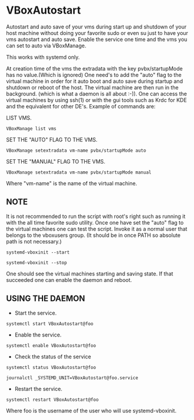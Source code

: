 VBoxAutostart
=============
Autostart and auto save of your vms during start up and shutdown of your host machine without doing your
favorite sudo or even su just to have your vms autostart and auto save. Enable the service one time and
the vms you can set to auto via VBoxManage.

 This works with  systemd only.


 At  creation time of the vms the extradata with the key pvbx/startupMode has no value.(Which is ignored)
 One need's to add the "auto" flag to the virtual machine in order for it  auto boot and auto save during
 startup and shutdown or reboot of the host.  The  virtual  machine  are  then  run  in the background.
 (which is what a daemon is all about :-)). One can access the virtual machines by using ssh(1) or with
 the gui tools such as  Krdc for KDE and the equivalent for other DE's. Example of commands are:

LIST VMS.
```shell
VBoxManage list vms
```

SET THE "AUTO" FLAG TO THE VMS.
```shell
VBoxManage setextradata vm-name pvbx/startupMode auto
```

SET THE "MANUAL" FLAG TO THE VMS.
```shell
VBoxManage setextradata vm-name pvbx/startupMode manual
```
Where "vm-name" is the name of the virtual machine.


## NOTE
  It is not recommended to run the script with root's right such as running it with the all time
  favorite sudo utility.  Once one  have  set the  "auto"  flag  to  the  virtual  machines one
  can test the script. Invoke it as a normal user that belongs to the vboxusers group.
  (It should be in once PATH so absolute path is not necessary.)
```shell
systemd-vboxinit --start

systemd-vboxinit --stop
```

One should see the virtual machines starting and saving state. If that succeeded one can enable
the daemon and reboot.


## USING THE DAEMON
* Start the service.

```shell
systemctl start VBoxAutostart@foo
```
* Enable the service.

```shell
systemctl enable VBoxAutostart@foo
```

* Check the status of the service

```shell
systemctl status VBoxAutostart@foo

journalctl _SYSTEMD_UNIT=VBoxAutostart@foo.service
```
* Restart the service.

```shell
systemctl restart VBoxAutostart@foo
```
Where foo is the username of the user who will use systemd-vboxinit.

